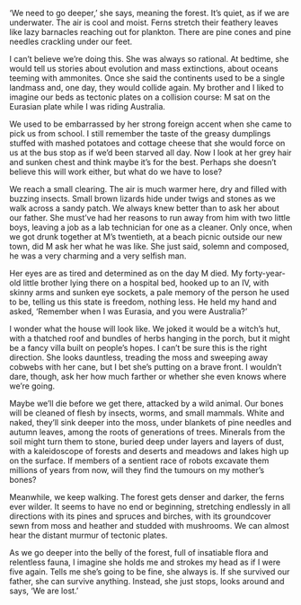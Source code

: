 ‘We need to go deeper,’ she says, meaning the forest. It’s quiet, as if we are underwater. The air is cool and moist. Ferns stretch their feathery leaves like lazy barnacles reaching out for plankton. There are pine cones and pine needles crackling under our feet.

I can’t believe we’re doing this. She was always so rational. At bedtime, she would tell us stories about evolution and mass extinctions, about oceans teeming with ammonites. Once she said the continents used to be a single landmass and, one day, they would collide again. My brother and I liked to imagine our beds as tectonic plates on a collision course: M sat on the Eurasian plate while I was riding Australia.

We used to be embarrassed by her strong foreign accent when she came to pick us from school. I still remember the taste of the greasy dumplings stuffed with mashed potatoes and cottage cheese that she would force on us at the bus stop as if we’d been starved all day. Now I look at her grey hair and sunken chest and think maybe it’s for the best. Perhaps she doesn’t believe this will work either, but what do we have to lose?

We reach a small clearing. The air is much warmer here, dry and filled with buzzing insects. Small brown lizards hide under twigs and stones as we walk across a sandy patch. We always knew better than to ask her about our father. She must’ve had her reasons to run away from him with two little boys, leaving a job as a lab technician for one as a cleaner. Only once, when we got drunk together at M’s twentieth, at a beach picnic outside our new town, did M ask her what he was like. She just said, solemn and composed, he was a very charming and a very selfish man.

Her eyes are as tired and determined as on the day M died. My forty-year-old little brother lying there on a hospital bed, hooked up to an IV, with skinny arms and sunken eye sockets, a pale memory of the person he used to be, telling us this state is freedom, nothing less. He held my hand and asked, ‘Remember when I was Eurasia, and you were Australia?’

I wonder what the house will look like. We joked it would be a witch’s hut, with a thatched roof and bundles of herbs hanging in the porch, but it might be a fancy villa built on people’s hopes. I can’t be sure this is the right direction. She looks dauntless, treading the moss and sweeping away cobwebs with her cane, but I bet she’s putting on a brave front. I wouldn’t dare, though, ask her how much farther or whether she even knows where we’re going.

Maybe we’ll die before we get there, attacked by a wild animal. Our bones will be cleaned of flesh by insects, worms, and small mammals. White and naked, they’ll sink deeper into the moss, under blankets of pine needles and autumn leaves, among the roots of generations of trees. Minerals from the soil might turn them to stone, buried deep under layers and layers of dust, with a kaleidoscope of forests and deserts and meadows and lakes high up on the surface. If members of a sentient race of robots excavate them millions of years from now, will they find the tumours on my mother’s bones?

Meanwhile, we keep walking. The forest gets denser and darker, the ferns ever wilder. It seems to have no end or beginning, stretching endlessly in all directions with its pines and spruces and birches, with its groundcover sewn from moss and heather and studded with mushrooms. We can almost hear the distant murmur of tectonic plates.

As we go deeper into the belly of the forest, full of insatiable flora and relentless fauna, I imagine she holds me and strokes my head as if I were five again. Tells me she’s going to be fine, she always is. If she survived our father, she can survive anything. Instead, she just stops, looks around and says, ‘We are lost.’